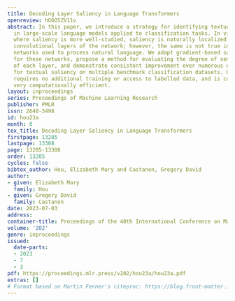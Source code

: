 ```yaml
---
title: Decoding Layer Saliency in Language Transformers
openreview: hG6OSZV11v
abstract: In this paper, we introduce a strategy for identifying textual saliency
  in large-scale language models applied to classification tasks. In visual networks
  where saliency is more well-studied, saliency is naturally localized through the
  convolutional layers of the network; however, the same is not true in modern transformer-stack
  networks used to process natural language. We adapt gradient-based saliency methods
  for these networks, propose a method for evaluating the degree of semantic coherence
  of each layer, and demonstrate consistent improvement over numerous other methods
  for textual saliency on multiple benchmark classification datasets. Our approach
  requires no additional training or access to labelled data, and is comparatively
  very computationally efficient.
layout: inproceedings
series: Proceedings of Machine Learning Research
publisher: PMLR
issn: 2640-3498
id: hou23a
month: 0
tex_title: Decoding Layer Saliency in Language Transformers
firstpage: 13285
lastpage: 13308
page: 13285-13308
order: 13285
cycles: false
bibtex_author: Hou, Elizabeth Mary and Castanon, Gregory David
author:
- given: Elizabeth Mary
  family: Hou
- given: Gregory David
  family: Castanon
date: 2023-07-03
address: 
container-title: Proceedings of the 40th International Conference on Machine Learning
volume: '202'
genre: inproceedings
issued:
  date-parts:
  - 2023
  - 7
  - 3
pdf: https://proceedings.mlr.press/v202/hou23a/hou23a.pdf
extras: []
# Format based on Martin Fenner's citeproc: https://blog.front-matter.io/posts/citeproc-yaml-for-bibliographies/
---
```

